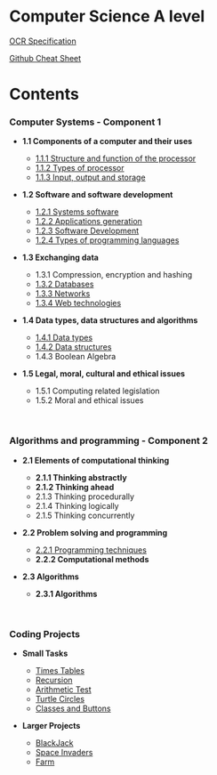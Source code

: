 # Computer Science A level

[OCR Specification](https://www.ocr.org.uk/Images/170844-specification-accredited-a-level-gce-computer-science-h446.pdf)

[Github Cheat Sheet](https://guides.github.com/pdfs/markdown-cheatsheet-online.pdf)
# Contents 
### Computer Systems - Component 1
* **1.1 Components of a computer and their uses**
  * [1.1.1 Structure and function of the processor](https://github.com/JMorr4/Computer-Science/blob/main/Contents/Topic%201.1/1.1.1.md)
  * [1.1.2 Types of processor](https://github.com/JMorr4/Computer-Science/blob/main/Contents/Topic%201.1/1.1.2.md)
  * [1.1.3 Input, output and storage](https://github.com/JMorr4/Computer-Science/blob/main/Contents/Topic%201.1/1.1.3.md)

* **1.2 Software and software development**
  * [1.2.1 Systems software](https://github.com/JMorr4/Computer-Science/blob/main/Contents/Topic%201.2/1.2.1.md)
  * [1.2.2 Applications generation](https://github.com/JMorr4/Computer-Science/blob/main/Contents/Topic%201.2/1.2.2.md)
  * [1.2.3 Software Development](https://github.com/JMorr4/Computer-Science/blob/main/Contents/Topic%201.2/1.2.3.md)
  * [1.2.4 Types of programming languages](https://github.com/JMorr4/Computer-Science/blob/main/Contents/Topic%201.2/1.2.4.md)

* **1.3 Exchanging data**
  * 1.3.1 Compression, encryption and hashing
  * [1.3.2 Databases](https://github.com/JMorr4/Computer-Science/blob/main/Contents/Topic%201.3/1.3.2.md)
  * [1.3.3 Networks](https://github.com/JMorr4/Computer-Science/blob/main/Contents/Topic%201.3/1.3.3.md)
  * [1.3.4 Web technologies](https://github.com/JMorr4/Computer-Science/blob/main/Contents/Topic%201.3/1.3.4.md)

* **1.4 Data types, data structures and algorithms**
  * [1.4.1 Data types](https://github.com/JMorr4/Computer-Science/blob/main/Contents/Topic%201.4/1.4.1.md)
  * [1.4.2 Data structures](https://github.com/JMorr4/Computer-Science/blob/main/Contents/Topic%201.4/1.4.2.md)
  * 1.4.3 Boolean Algebra

* **1.5 Legal, moral, cultural and ethical issues**
  * 1.5.1 Computing related legislation
  * 1.5.2 Moral and ethical issues

<br>

### Algorithms and programming - Component 2
* **2.1 Elements of computational thinking**
  * **2.1.1 Thinking abstractly**
  * **2.1.2 Thinking ahead**
  * 2.1.3 Thinking procedurally
  * 2.1.4 Thinking logically
  * 2.1.5 Thinking concurrently

* **2.2 Problem solving and programming**
  * [2.2.1 Programming techniques](https://github.com/JMorr4/Computer-Science/blob/main/Contents/Topic%202.2/2.2.1.md)
  * **2.2.2 Computational methods**

* **2.3 Algorithms**
  * **2.3.1 Algorithms**

<br>

### Coding Projects
* **Small Tasks**
  * [Times Tables](https://github.com/JMorr4/Computer-Science/blob/main/Contents/Python%20Projects/Times%20Tables.md)
  * [Recursion](https://github.com/JMorr4/Computer-Science/blob/main/Contents/Python%20Projects/Recursion.md)
  * [Arithmetic Test](https://github.com/JMorr4/Computer-Science/blob/main/Contents/Python%20Projects/Arithmetic%20Test.md)
  * [Turtle Circles](https://github.com/JMorr4/Computer-Science/blob/main/Contents/Python%20Projects/Turtle%20Circles.md)
  * [Classes and Buttons](https://github.com/JMorr4/Computer-Science/blob/main/Contents/Python%20Projects/Classes%20and%20Buttons.md)

* **Larger Projects**
  * [BlackJack](https://github.com/JMorr4/Computer-Science/blob/main/Contents/BlackJack%20Project/BlackJack.md)
  * [Space Invaders](https://github.com/JMorr4/Computer-Science/blob/main/Contents/Python%20Projects/Space%20Invaders.md)
  * [Farm](https://github.com/JMorr4/Computer-Science/blob/main/Contents/Python%20Projects/Farm%20Project/Farm.md)
